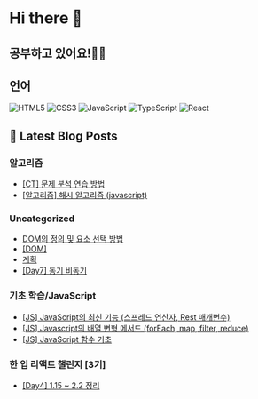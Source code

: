 # Hi there 👋

## 공부하고 있어요!✍🏼

## 언어

<p>
  <p>
  <!-- HTML -->
  <img alt="HTML5" src="https://img.shields.io/badge/HTML5-E34F26?style=flat-square&logo=HTML5&logoColor=white" />
  <!-- CSS -->
  <img alt="CSS3" src="https://img.shields.io/badge/CSS3-1572B6?style=flat-square&logo=CSS3&logoColor=white" />
  <!-- JavaScript -->
  <img alt="JavaScript" src="https://img.shields.io/badge/JavaScript-F7DF1E?style=flat-square&logo=JavaScript&logoColor=white" /> 
  <!-- TypeScript -->
  <img alt="TypeScript" src="https://img.shields.io/badge/TypeScript-3178C6?style=flat-square&logo=TypeScript&logoColor=white" />
  <!-- React -->
  <img alt="React" src="https://img.shields.io/badge/React-61DAFB?style=flat-square&logo=React&logoColor=white" />
</p>

</p>

## 📕 Latest Blog Posts

### 알고리즘
<ul><li><a href='https://mori-appa-coding.tistory.com/119' target='_blank'>[CT] 문제 분석 연습 방법</a></li><li><a href='https://mori-appa-coding.tistory.com/113' target='_blank'>[알고리즘] 해시 알고리즘 (javascript)</a></li></ul>

### Uncategorized
<ul><li><a href='https://mori-appa-coding.tistory.com/118' target='_blank'>DOM의 정의 및 요소 선택 방법</a></li><li><a href='https://mori-appa-coding.tistory.com/117' target='_blank'>[DOM]</a></li><li><a href='https://mori-appa-coding.tistory.com/116' target='_blank'>계획</a></li><li><a href='https://mori-appa-coding.tistory.com/114' target='_blank'>[Day7] 동기 비동기</a></li></ul>

### 기초 학습/JavaScript
<ul><li><a href='https://mori-appa-coding.tistory.com/115' target='_blank'>[JS] JavaScript의 최신 기능 (스프레드 연산자, Rest 매개변수)</a></li><li><a href='https://mori-appa-coding.tistory.com/109' target='_blank'>[JS] Javascript의 배열 변형 메서드 (forEach, map, filter, reduce)</a></li><li><a href='https://mori-appa-coding.tistory.com/106' target='_blank'>[JS] JavaScript 함수 기초</a></li></ul>

### 한 입 리액트 챌린지 [3기]
<ul><li><a href='https://mori-appa-coding.tistory.com/112' target='_blank'>[Day4] 1.15 ~ 2.2 정리</a></li></ul>

